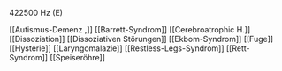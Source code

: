 422500 Hz (E)

[[Autismus-Demenz ,]]
[[Barrett-Syndrom]]
[[Cerebroatrophic H.]]
[[Dissoziation]]
[[Dissoziativen Störungen]]
[[Ekbom-Syndrom]]
[[Fuge]]
[[Hysterie]]
[[Laryngomalazie]]
[[Restless-Legs-Syndrom]]
[[Rett-Syndrom]]
[[Speiseröhre]]